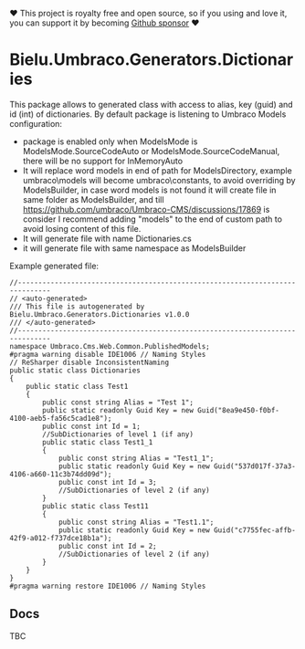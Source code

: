 ❤️ This project is royalty free and open source, so if you using and love it, you can support it by becoming [Github sponsor](https://github.com/sponsors/bielu) ❤️


# Bielu.Umbraco.Generators.Dictionaries
This package allows to generated class with access to alias, key (guid) and id (int) of dictionaries.
By default package is listening to Umbraco Models configuration:
- package is enabled only when ModelsMode is ModelsMode.SourceCodeAuto or ModelsMode.SourceCodeManual, there will be no support for InMemoryAuto
- It will replace word models in end of path for ModelsDirectory, example umbraco\models will become umbraco\constants, to avoid overriding by ModelsBuilder, in case word models is not found it will create file in same folder as ModelsBuilder, and till https://github.com/umbraco/Umbraco-CMS/discussions/17869 is consider I recommend adding "models" to the end of custom path to avoid losing content of this file.
- It will generate file with name Dictionaries.cs
- it will generate file with same namespace as ModelsBuilder

Example generated file:
```
//------------------------------------------------------------------------------
// <auto-generated>
/// This file is autogenerated by Bielu.Umbraco.Generators.Dictionaries v1.0.0
/// </auto-generated>
//------------------------------------------------------------------------------
namespace Umbraco.Cms.Web.Common.PublishedModels;
#pragma warning disable IDE1006 // Naming Styles
// ReSharper disable InconsistentNaming
public static class Dictionaries
{
    public static class Test1
    {
        public const string Alias = "Test 1";
        public static readonly Guid Key = new Guid("8ea9e450-f0bf-4100-aeb5-fa56c5cad1e8");
        public const int Id = 1;
        //SubDictionaries of level 1 (if any)
        public static class Test1_1
        {
            public const string Alias = "Test1_1";
            public static readonly Guid Key = new Guid("537d017f-37a3-4106-a660-11c3b74dd09d");
            public const int Id = 3;
            //SubDictionaries of level 2 (if any)
        }
        public static class Test11
        {
            public const string Alias = "Test1.1";
            public static readonly Guid Key = new Guid("c7755fec-affb-42f9-a012-f737dce18b1a");
            public const int Id = 2;
            //SubDictionaries of level 2 (if any)
        }
    }
}
#pragma warning restore IDE1006 // Naming Styles
```

## Docs
TBC
